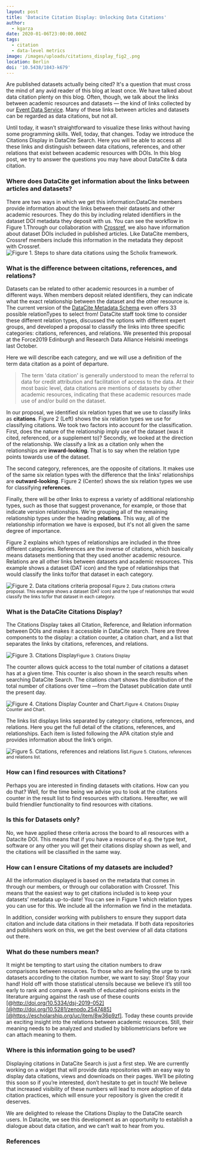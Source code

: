 ```yaml
---
layout: post
title: 'Datacite Citation Display: Unlocking Data Citations'
author:
  - kgarza
date: 2020-01-06T23:00:00.000Z
tags:
  - citation
  - data-level metrics
image: /images/uploads/citations_display_fig2_.png
location: Berlin
doi: '10.5438/1843-k679'
---
```


Are published datasets actually being cited?  It's a question that must cross the mind of any avid reader of this blog at least once. We have talked about data citation plenty on this blog. Often, though, we talk about the links between academic resources and datasets — the kind of links collected by our [Event Data Service](https://support.datacite.org/docs/eventdata-guide). Many of these links between articles and datasets can be regarded as data citations, but not all. 

Until today, it wasn’t straightforward to visualize these links without having some programming skills. Well, today, that changes. Today we introduce the Citations Display in DataCite Search. Here you will be able to access all these links and distinguish between data citations, references, and other relations that exist between academic resources with DOIs. In this blog post, we try to answer the questions you may have about DataCite & data citation.

### Where does DataCite get information about the links between articles and datasets?

There are two ways in which we get this information:DataCite members provide information about the links between their datasets and other academic resources. They do this by including related identifiers in the dataset DOI metadata they deposit with us. You can see the workflow in Figure 1.Through our collaboration with [Crossref](https://www.crossref.org/), we also have information about dataset DOIs included in published articles. Like DataCite members, Crossref members include this information in the metadata they deposit with Crossref.
![Figure 1. Steps to share data citations using the Scholix framework.](/images/uploads/citations_display_fig5_.png)

### What is the difference between citations, references, and relations?

Datasets can be related to other academic resources in a number of different ways. When members deposit related identifiers, they can indicate what the exact relationship between the dataset and the other resource is. The current version of the [DataCite Metadata Schema](https://doi.org/10.14454/7xq3-zf69) even offers 33 possible relationTypes to select from!
DataCite staff took time to consider these different relation types, discussed the options with different expert groups, and developed a proposal to classify the links into three specific categories: citations, references, and relations. We presented this proposal at the Force2019 Edinburgh and Research Data Alliance Helsinki meetings last October. 

Here we will describe each category, and we will use a definition of the term data citation as a point of departure. 

> The term 'data citation' is generally understood to mean the referral to data for credit attribution and facilitation of access to the data. At their most basic level, data citations are mentions of datasets by other academic resources, indicating that these academic resources made use of and/or build on the dataset.

In our proposal, we identified six relation types that we use to classify links as **citations**. Figure 2 (Left) shows the six relation types we use for classifying citations. We took two factors into account for the classification. First, does the nature of the relationship imply use of the dataset (was it cited, referenced, or a supplement to)? Secondly, we looked at the direction of the relationship. We classify a link as a citation only when the relationships are **inward-looking**. That is to say when the relation type points towards use of the dataset. 

The second category, references, are the opposite of citations. It makes use of the same six relation types with the difference that the links' relationships are **outward-looking**. Figure 2 (Center) shows the six relation types we use for classifying **references**.

Finally, there will be other links to express a variety of additional relationship types, such as those that suggest provenance, for example, or those that indicate version relationships. We're grouping all of the remaining relationship types under the heading **relations**. This way, all of the relationship information we have is exposed, but it's not all given the same degree of importance.

Figure 2 explains which types of relationships are included in the three different categories. References are the inverse of citations, which basically means datasets mentioning that they used another academic resource. Relations are all other links between datasets and academic resources. This example shows a dataset (DAT icon) and the type of relationships that would classify the links to/for that dataset in each category.

![Figure 2. Data citations criteria proposal](/images/uploads/citations_display_fig1_.png) <small>Figure 2. Data citations criteria proposal. This example shows a dataset (DAT icon) and the type of relationships that would classify the links to/for that dataset in each category. </small>

### What is the DataCite Citations Display?


The Citations Display takes all Citation, Reference, and Relation information between DOIs and makes it accessible in DataCite search. There are three components to the display: a citation counter, a citation chart, and a list that separates the links by citations, references, and relations.

![Figure 3. Citations Display](/images/uploads/citations_display_fig2_.png)<small>Figure 3. Citations Display</small>

The counter allows quick access to the total number of citations a dataset has at a given time. This counter is also shown in the search results when searching DataCite Search. 
The citations chart shows the distribution of the total number of citations over time ⁠—from the Dataset publication date until the present day.

![Figure 4. Citations Display Counter and Chart.](/images/uploads/citations_display_fig3_.png)<small>Figure 4. Citations Display Counter and Chart.</small>

The links list displays links separated by category: citations, references, and relations. Here you get the full detail of the citations, references, and relationships. Each item is listed following the APA citation style and provides information about the link’s origin. 


![Figure 5. Citations, references and relations list.](/images/uploads/citations_display_fig4_.png)<small>Figure 5. Citations, references and relations list.</small>

### How can I find resources with Citations?

Perhaps you are interested in finding datasets with citations. How can you do that? Well, for the time being we advise you to look at the citations counter in the result list to find resources with citations. Hereafter, we will build friendlier functionality to find resources with citations.

### Is this for Datasets only?
No, we have applied these criteria across the board to all resources with a Datacite DOI. This means that if you have a resource of e.g. the type text, software or any other you will get their citations display shown as well, and the citations will be classified in the same way.

### How can I ensure Citations of my datasets are included?
All the information displayed is based on the metadata that comes in through our members, or through our collaboration with Crossref. This means that the easiest way to get citations included is to keep your datasets’ metadata up-to-date! You can see in Figure 1 which relation types you can use for this. We include all the information we find in the metadata.

In addition, consider working with publishers to ensure they support data citation and include data citations in their metadata. If both data repositories and publishers work on this, we get the best overview of all data citations out there.

### What do these numbers mean?

It might be tempting to start using the citation numbers to draw comparisons between resources. To those who are feeling the urge to rank datasets according to the citation number, we want to say: Stop! Stay your hand! Hold off with those statistical utensils because we believe it’s still too early to rank and compare. A wealth of educated opinions exists in the literature arguing against the rash use of these counts [@http://doi.org/10.5334/dsj-2019-052][@http://doi.org/10.5281/zenodo.2547485][@https://escholarship.org/uc/item/8w36p9zf]. Today these counts provide an exciting insight into the relations between academic resources. Still, their meaning needs to be analyzed and studied by bibliometricians before we can attach meaning to them.

### Where is this information going to be used?
Displaying citations in DataCite Search is just a first step. We are currently working on a widget that will provide data repositories with an easy way to display data citations, views and downloads on their pages. We’ll be piloting this soon so if you’re interested, don’t hesitate to get in touch! We believe that increased visibility of these numbers will lead to more adoption of data citation practices, which will ensure your repository is given the credit it deserves.

We are delighted to release the Citations Display to the DataCite search users. In Datacite, we see this development as an opportunity to establish a dialogue about data citation, and we can’t wait to hear from you.

### References
